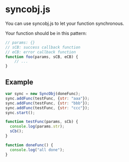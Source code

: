 # syncobj.js

You can use syncobj.js to let your function synchronous.

Your function should be in this pattern:

```javascript
// params: {}
// sCB: success callback function
// eCB: error callback function
function foo(params, sCB, eCB) {
	// ...
}
```

## Example

```javascript
var sync = new SyncObj(doneFunc);
sync.addFunc(testFunc, {str: "aaa"});
sync.addFunc(testFunc, {str: "bbb"});
sync.addFunc(testFunc, {str: "ccc"});
sync.start();

function testFunc(params, sCb) {
  console.log(params.str);
  sCb();
}

function doneFunc() {
  console.log("all done");
}
```
